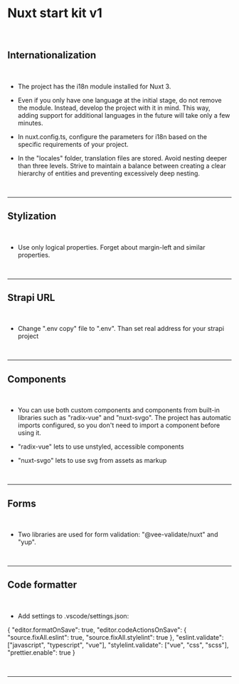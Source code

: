 # Nuxt start kit v1

<br/>

## Internationalization

<br/>

- The project has the i18n module installed for Nuxt 3.

- Even if you only have one language at the initial stage, do not remove the module. Instead, develop the project with it in mind. This way, adding support for additional languages in the future will take only a few minutes.

- In nuxt.config.ts, configure the parameters for i18n based on the specific requirements of your project.

- In the "locales" folder, translation files are stored. Avoid nesting deeper than three levels. Strive to maintain a balance between creating a clear hierarchy of entities and preventing excessively deep nesting.

<br/>
<hr/>

## Stylization

<br/>

- Use only logical properties. Forget about margin-left and similar properties.
<br/>
<hr/>

## Strapi URL

<br/>

- Change ".env copy" file to ".env". Than set real address for your strapi project
<br/>
<hr/>

## Components

<br/>

- You can use both custom components and components from built-in libraries such as "radix-vue" and "nuxt-svgo". The project has automatic imports configured, so you don't need to import a component before using it.

- "radix-vue" lets to use unstyled, accessible components

- "nuxt-svgo" lets to use svg from assets as markup
<br/>
<hr/>

## Forms

<br/>

- Two libraries are used for form validation: "@vee-validate/nuxt" and "yup".
<br/>
<hr/>

## Code formatter

<br/>

- Add settings to .vscode/settings.json:

{
"editor.formatOnSave": true,
"editor.codeActionsOnSave": {
"source.fixAll.eslint": true,
"source.fixAll.stylelint": true
},
"eslint.validate": ["javascript", "typescript", "vue"],
"stylelint.validate": ["vue", "css", "scss"],
"prettier.enable": true
}

<br/>
<hr/>
